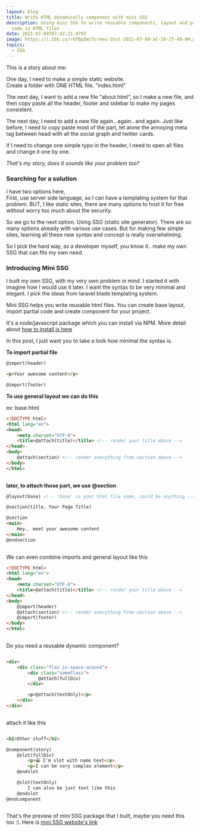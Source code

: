 ```yaml
---
layout: blog
title: Write HTML dynamically component with mini SSG
description: Using mini SSG to write reusable components, layout and partial
  code in HTML files
date: 2021-07-09T07:42:21.079Z
image: https://i.ibb.co/rbTBp5W/Screen-Shot-2021-07-08-at-10-27-49-AM.png
topics:
  - SSG
---
```





This is a story about me:  

One day, I need to make a simple static website.\
Create a folder with ONE HTML file. "index.html"

The next day, I want to add a new file "about.html",
 so I make a new file, and then copy paste all the header, footer and sidebar to make my pages consistent.

The next day, I need to add a new file again.. again.. and again. Just like before, I need to copy paste most of the part, let alone the annoying meta tag between head with all the social graph and twitter cards.

 If I need to change one simple typo in the header, I need to open all files and change it one by one.

*That's my story, does it sounds like your problem too?*

### Searching for a solution

I have two options here, \
First, use server side language, so I can have a templating system for that problem. BUT, I like static sites, there are many options to host it for free without worry too much about the security.

So we go to the next option. Using SSG (static site generator). There are so many options already with various use cases. But for making few simple sites, learning all these new syntax and concept is really overwhelming.

So I pick the hard way, as a developer myself, you know it.. make my own SSG that can fits my own need.

### Introducing Mini SSG

I built my own SSG, with my very own problem in mind. I started it with imagine how I would  use it later. I want the syntax to be very minimal and elegant. I pick the ideas from laravel blade templating system.

Mini SSG helps you write reusable html files. You can create base layout, import partial code and create component for your project.

It's a node/javascript package which you can install via NPM. More detail about [how to install is here](https://minissg.vercel.app/tour)

In this post, I just want you to take a look how minimal the syntax is.

**To import partial file**

```html
@import(header)		

<p>Your awesome content</p>

@import(footer)
```

**To use general layout we can do this**

ex: base.html

```html
<!DOCTYPE html>
<html lang="en">
<head>
	<meta charset="UTF-8">
	<title>@attach(title)</title> <!-- render your title above -->
</head>
<body>
	@attach(section) <!-- render everything from section above -->
</body>
</html>
			
```

**later, to attach those part, we use @section** 

```html
@layout(base) <!-- 'base' is your html file name, could be anything -->		 

@section(title, Your Page Title)

@section
<main>
	Hey.. meet your awesome content
</main>
@endsection
			
```

We can even combine imports and general layout like this



```html
<!DOCTYPE html>
<html lang="en">
<head>
	<meta charset="UTF-8">
	<title>@attach(title)</title> <!-- render your title above -->
</head>
<body>
	@import(header)
	@attach(section) <!-- render everything from section above -->
	@import(footer)
</body>
</html>
			
```

Do you need a reusable dynamic component?



```html

<div>
	<div class="flex is-space-around">
		<div class="someClass">
			@attach(fullDiv)
		</div>

		<p>@attach(textOnly)</p>
	</div>	
</div>
			
```

attach it like this

```html

<h2>Other stuff</h2>

@component(story)
	@slot(fullDiv)
		<p>😀 I'm slot with name text</p>
		<p>I can be very complex element</p>
	@endslot

	@slot(textOnly)
		I can also be just text like this
	@endslot
@endcomponent
			
```

That's the preview of mini SSG package that I built, maybe you need this too :). Here is [mini SSG website's link](https://minissg.vercel.app/)